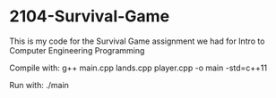# 2104-Survival-Game
This is my code for the Survival Game assignment we had for Intro to Computer Engineering Programming

Compile with:   g++ main.cpp lands.cpp player.cpp -o main -std=c++11

Run with:       ./main



